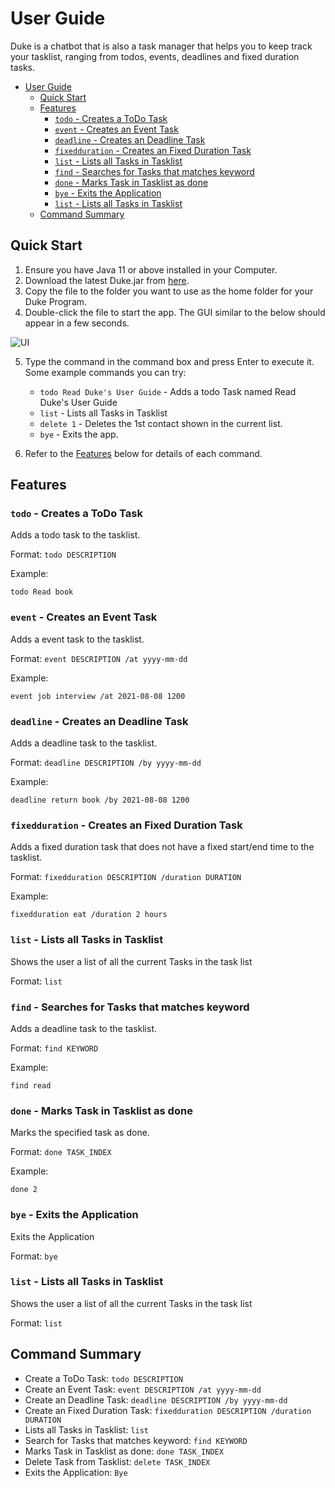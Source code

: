 # User Guide


Duke is a chatbot that is also a task manager that helps you to keep track your tasklist, ranging from todos, events, deadlines and fixed duration tasks. 

- [User Guide](#user-guide)
  - [Quick Start](#quick-start)
  - [Features](#features)
    - [`todo` - Creates a ToDo Task](#todo---creates-a-todo-task)
    - [`event` - Creates an Event Task](#event---creates-an-event-task)
    - [`deadline` - Creates an Deadline Task](#deadline---creates-an-deadline-task)
    - [`fixedduration` - Creates an Fixed Duration Task](#fixedduration---creates-an-fixed-duration-task)
    - [`list` - Lists all Tasks in Tasklist](#list---lists-all-tasks-in-tasklist)
    - [`find` - Searches for Tasks that matches keyword](#find---searches-for-tasks-that-matches-keyword)
    - [`done` - Marks Task in Tasklist as done](#done---marks-task-in-tasklist-as-done)
    - [`bye` - Exits the Application](#bye---exits-the-application)
    - [`list` - Lists all Tasks in Tasklist](#list---lists-all-tasks-in-tasklist-1)
  - [Command Summary](#command-summary)
  
## Quick Start
1. Ensure you have Java 11 or above installed in your Computer.
2. Download the latest Duke.jar from [here](https://github.com/RachelCheah/ip/releases/tag/A-Release).
3. Copy the file to the folder you want to use as the home folder for your Duke Program.
4. Double-click the file to start the app. The GUI similar to the below should appear in a few seconds.

![UI](https://i.imgur.com/Q0F4Zc1.png)

5. Type the command in the command box and press Enter to execute it.
Some example commands you can try:

   * `todo Read Duke's User Guide` - Adds a todo Task named Read Duke's User Guide
   * `list` - Lists all Tasks in Tasklist
   * `delete 1` - Deletes the 1st contact shown in the current list.
   * `bye` - Exits the app.
6. Refer to the [Features](#features) below for details of each command.



## Features


### `todo` - Creates a ToDo Task

Adds a todo task to the tasklist.

Format: `todo DESCRIPTION`

Example: 
 ```
todo Read book
```



### `event` - Creates an Event Task

Adds a event task to the tasklist.

Format: `event DESCRIPTION /at yyyy-mm-dd`

Example: 
```
event job interview /at 2021-08-08 1200
```


### `deadline` - Creates an Deadline Task

Adds a deadline task to the tasklist.

Format: `deadline DESCRIPTION /by yyyy-mm-dd`

Example: 
```
deadline return book /by 2021-08-08 1200
```


### `fixedduration` - Creates an Fixed Duration Task

Adds a fixed duration task that does not have a fixed start/end time to the tasklist.

Format: `fixedduration DESCRIPTION /duration DURATION`

Example: 
```
fixedduration eat /duration 2 hours
```


### `list` - Lists all Tasks in Tasklist

Shows the user a list of all the current Tasks in the task list

Format: `list`



### `find` - Searches for Tasks that matches keyword

Adds a deadline task to the tasklist.

Format: `find KEYWORD`

Example: 
```
find read
```


### `done` - Marks Task in Tasklist as done

Marks the specified task as done.

Format: `done TASK_INDEX`

Example: 
```
done 2
```


### `bye` - Exits the Application

Exits the Application

Format: `bye`



### `list` - Lists all Tasks in Tasklist

Shows the user a list of all the current Tasks in the task list

Format: `list`


## Command Summary
* Create a ToDo Task: `todo DESCRIPTION`
* Create an Event Task: `event DESCRIPTION /at yyyy-mm-dd`
* Create an Deadline Task: `deadline DESCRIPTION /by yyyy-mm-dd`
* Create an Fixed Duration Task: `fixedduration DESCRIPTION /duration DURATION`
* Lists all Tasks in Tasklist: `list`
* Search for Tasks that matches keyword: `find KEYWORD`
* Marks Task in Tasklist as done: `done TASK_INDEX`
* Delete Task from Tasklist: `delete TASK_INDEX`
* Exits the Application: `Bye`
